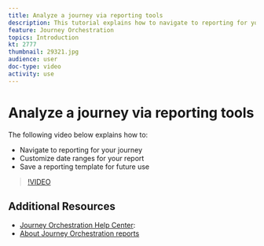 ```yaml
---
title: Analyze a journey via reporting tools
description: This tutorial explains how to navigate to reporting for your journey, how to customize date ranges for your report and how to save a reporting template for future use.
feature: Journey Orchestration
topics: Introduction
kt: 2777
thumbnail: 29321.jpg
audience: user
doc-type: video
activity: use
---
```


# Analyze a journey via reporting tools

The following video below explains how to:

* Navigate to reporting for your journey
* Customize date ranges for your report
* Save a reporting template for future use

>[!VIDEO](https://video.tv.adobe.com/v/29321?quality=12)

## Additional Resources

* [Journey Orchestration Help Center](https://docs.adobe.com/content/help/en/journeys/using/journey-orchestration-home.html):
* [About Journey Orchestration reports](https://docs.adobe.com/content/help/en/journeys/using/journey-reports/about-journey-reports.html)
